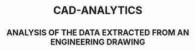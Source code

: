 <h1 align="center"> CAD-ANALYTICS</h1>
<h2 align="center">ANALYSIS OF THE DATA EXTRACTED FROM AN ENGINEERING DRAWING</h2>
